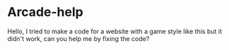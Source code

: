 # Arcade-help
Hello, I tried to make a code for a website with a game style like this but it didn't work, can you help me by fixing the code?

